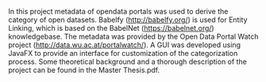 In this project metadata of opendata portals was used to derive the category of open datasets. Babelfy (http://babelfy.org/) 
is used for Entity Linking, which is based on the BabelNet (https://babelnet.org/) knowledgebase.
The metadata was provided by the Open Data Portal Watch project (http://data.wu.ac.at/portalwatch/).
A GUI was developed using JavaFX to provide an interface for customization of the categorization process.
Some theoretical background and a thorough description of the project can be found in the Master Thesis.pdf.
